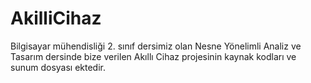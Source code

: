 # AkilliCihaz
Bilgisayar mühendisliği 2. sınıf dersimiz olan Nesne Yönelimli Analiz ve Tasarım dersinde bize verilen Akıllı Cihaz projesinin kaynak kodları ve sunum dosyası ektedir.
